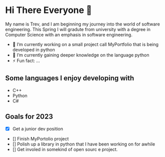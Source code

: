 # Hi There Everyone 👋
My name is Trev, and I am beginning my journey into the world of software engineering. This Spring I will gradute from university with a degree in Computer Science with an emphasis in software engineering.

- 🔭 I’m currently working on a small project call MyPortfolio that is being developed in python
- 🌱 I’m currently gaining deeper knowledge on the language python
- ⚡ Fun fact: ...

## Some languages I enjoy developing with
- C++
- Python
- C#

## Goals for 2023
- [x] Get a junior dev position
- [] Finish MyPortolio project
- [] Polish up a library in python that I have been working on for awhile
- [] Get involed in somekind of open sourc e project.
